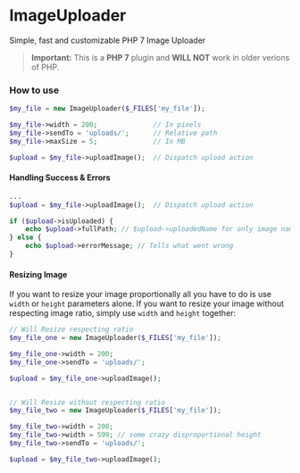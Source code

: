 # ImageUploader
Simple, fast and customizable PHP 7 Image Uploader

> **Important:** This is a **PHP 7** plugin and **WILL NOT** work in older verions of PHP.


### How to use

```php
$my_file = new ImageUploader($_FILES['my_file']);

$my_file->width = 200;              // In pixels
$my_file->sendTo = 'uploads/';      // Relative path
$my_file->maxSize = 5;              // In MB

$upload = $my_file->uploadImage();  // Dispatch upload action
```

#### Handling Success & Errors

```php
...
$upload = $my_file->uploadImage();  // Dispatch upload action

if ($upload->isUploaded) {
    echo $upload->fullPath; // $upload->uploadedName for only image name
} else {
    echo $upload->errorMessage; // Tells what went wrong
}
```

#### Resizing Image

If you want to resize your image proportionally all you have to do is use `width` or `height` parameters alone. If you want to resize your image without respecting image ratio, simply use `width` and `height` together:

```php
// Will Resize respecting ratio
$my_file_one = new ImageUploader($_FILES['my_file']);

$my_file_one->width = 200;
$my_file_one->sendTo = 'uploads/';

$upload = $my_file_one->uploadImage();


// Will Resize without respecting ratio
$my_file_two = new ImageUploader($_FILES['my_file']);

$my_file_two->width = 200;
$my_file_two->width = 599; // some crazy disproportional height
$my_file_two->sendTo = 'uploads/';

$upload = $my_file_two->uploadImage();
```
